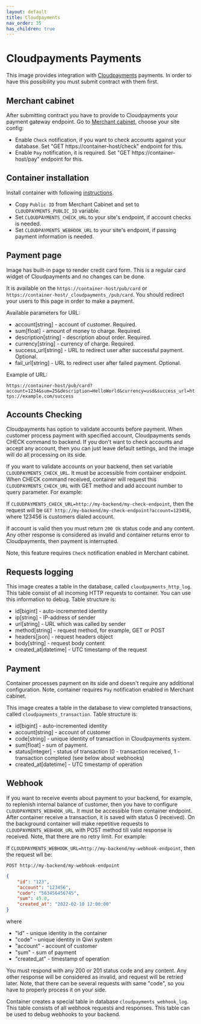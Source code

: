 ```yaml
---
layout: default
title: Cloudpayments
nav_order: 35
has_children: true
---
```


Cloudpayments Payments
======================

This image provides integration with [Cloudpayments](https://cloudpayments.ru/) payments.
In order to have this possibility you must submit contract with them first.

Merchant cabinet
----------------

After submitting contract you have to provide to Cloudpayments your payment gateway endpoint.
Go to [Merchant cabinet](https://merchant.cloudpayments.ru/), choose your site config:

- Enable `Check` notification, if you want to check accounts against your database. Set "GET https://container-host/check" endpoint for this.
- Enable `Pay` notification, it is required. Set "GET https://container-host/pay" endpoint for this.

Container installation
----------------------

Install container with following [instructions](/images/cloudpayments/install).

- Copy `Public ID` from Merchant Cabinet and set to `CLOUDPAYMENTS_PUBLIC_ID` variable.
- Set `CLOUDPAYMENTS_CHECK_URL` to your site's endpoint, if account checks is needed.
- Set `CLOUDPAYMENTS_WEBHOOK_URL` to your site's endpoint, if passing payment information is needed.

Payment page
------------

Image has built-in page to render credit card form.
This is a regular card widget of Cloudpayments and no changes can be done.

It is available on the `https://container-host/pub/card` or `https://container-host/_cloudpayments_/pub/card`.
You should redirect your users to this page in order to make a payment.

Available parameters for URL:

- account[string] - account of customer. Required.
- sum[float] - amount of money to charge. Required.
- description[string] - description about order. Required.
- currency[string] - currency of charge. Required.
- success_url[string] - URL to redirect user after successful payment. Optional.
- fail_url[string] - URL to redirect user after failed payment. Optional.

Example of URL:

`https://container-host/pub/card?account=1234&sum=25&description=HelloWorld&currency=usd&success_url=https://example.com/success`

Accounts Checking
-----------------

Cloudpayments has option to validate accounts before payment.
When customer process payment with specified account, Cloudpayments sends CHECK command to backend.
If you don't want to check accounts and accept any account, then you can just leave default settings,
and the image will do all processing on its side.

If you want to validate accounts on your backend, then set variable `CLOUDPAYMENTS_CHECK_URL`.
It must be accessible from container endpoint.
When CHECK command received, container will request this `CLOUDPAYMENTS_CHECK_URL` with GET method and add account number to query parameter.
For example:

If `CLOUDPAYMENTS_CHECK_URL=http://my-backend/my-check-endpoint`, then the request will be
`GET http://my-backend/my-check-endpoint?account=123456`, where 123456 is customers dialed account.

If account is valid then you must return `200 Ok` status code and any content.
Any other response is considered as invalid and container returns error to Cloudpayments, then payment is interrupted.

Note, this feature requires `Check` notification enabled in Merchant cabinet.

Requests logging
----------------

This image creates a table in the database, called `cloudpayments_http_log`.
This table consist of all incoming HTTP requests to container.
You can use this information to debug.
Table structure is:

- id[bigint] - auto-incremented identity
- ip[string] - IP-address of sender
- url[string] - URL which was called by sender
- method[string] - request method, for example, GET or POST
- headers[json] - request headers object
- body[string] - request body content
- created_at[datetime] - UTC timestamp of the request

Payment
-------

Container processes payment on its side and doesn't require any additional configuration.
Note, container requires `Pay` notification enabled in Merchant cabinet.

This image creates a table in the database to view completed transactions, called `cloudpayments_transaction`.
Table structure is:

- id[bigint] - auto-incremented identity
- account[string] - account of customer
- code[string] - unique identity of transaction in Cloudpayments system.
- sum[float] - sum of payment.
- status[integer] - status of transaction (0 - transaction received, 1 - transaction completed (see below about webhooks)
- created_at[datetime] - UTC timestamp of operation

Webhook
-------

If you want to receive events about payment to your backend, for example, to replenish internal balance of customer,
then you have to configure `CLOUDPAYMENTS_WEBHOOK_URL`.
It must be accessible from container endpoint.
After container receive a transaction, it is saved with status 0 (received).
On the background container will make repetitive requests to `CLOUDPAYMENTS_WEBHOOK_URL` with POST method till valid response is received.
Note, that there are no retry limit.
For example:

If `CLOUDPAYMENTS_WEBHOOK_URL=http://my-backend/my-webhook-endpoint`, then the request wll be:

`POST http://my-backend/my-webhook-endpoint`

```json
{
    "id": "123",
    "account": "123456",
    "code": "563456456745",
    "sum": 45.0,
    "created_at": "2022-02-10 12:00:00"
}
```

where

- "id" - unique identity in the container
- "code" - unique identity in Qiwi system
- "account" - account of customer
- "sum" - sum of payment
- "created_at" - timestamp of operation

You must respond with any 200 or 201 status code and any content. Any other response will be considered as invalid,
and request will be retried later.
Note, that there can be several requests with same "code", so you have to properly process it on your side.

Container creates a special table in database `cloudpayments_webhook_log`.
This table consists of all webhook requests and responses.
This table can be used to debug webhooks to your backend.
